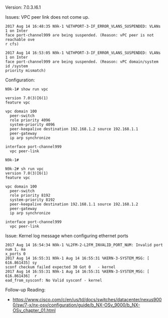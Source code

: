 Version: 7.0.3.I6.1

Issues: VPC peer link does not come up.

```
2017 Aug 14 16:48:35 N9k-1 %ETHPORT-3-IF_ERROR_VLANS_SUSPENDED: VLANs 1 on Inter
face port-channel999 are being suspended. (Reason: vPC peer is not reachable ove
r cfs)

2017 Aug 14 16:53:05 N9k-1 %ETHPORT-3-IF_ERROR_VLANS_SUSPENDED: VLANs 1 on Inter
face port-channel999 are being suspended. (Reason: vPC domain/system id /system
priority mismatch)
```
Configuration:
```
N9k-1# show run vpc

version 7.0(3)I6(1)
feature vpc

vpc domain 100
  peer-switch
  role priority 4096
  system-priority 4096
  peer-keepalive destination 192.168.1.2 source 192.168.1.1
  peer-gateway
  ip arp synchronize

interface port-channel999
  vpc peer-link

N9k-1#

N9k-2# sh run vpc
version 7.0(3)I6(1)
feature vpc

vpc domain 100
  peer-switch
  role priority 8192
  system-priority 8192
  peer-keepalive destination 192.168.1.1 source 192.168.1.2
  peer-gateway
  ip arp synchronize

interface port-channel999
  vpc peer-link
```

Issue: Kernel log message when configuring ethernet ports

```
2017 Aug 14 16:54:34 N9k-1 %L2FM-2-L2FM_INVALID_PORT_NUM: Invalid port num 1, ma
x_ports 0
2017 Aug 14 16:55:31 N9k-1 Aug 14 16:55:31 %KERN-3-SYSTEM_MSG: [  616.861435] sy
sconf checkum failed expected 30 Got 0   - kernel
2017 Aug 14 16:55:31 N9k-1 Aug 14 16:55:31 %KERN-3-SYSTEM_MSG: [  616.861436]  r
ead_from_sysconf: No Valid sysconf - kernel
```


Follow-up Reading:
* https://www.cisco.com/c/en/us/td/docs/switches/datacenter/nexus9000/sw/7-x/nx-osv/configuration/guide/b_NX-OSv_9000/b_NX-OSv_chapter_01.html
